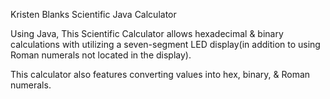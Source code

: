 
Kristen Blanks Scientific Java Calculator

Using Java, This Scientific Calculator allows hexadecimal & binary calculations with utilizing a seven-segment LED display(in addition to using Roman numerals not located in the display).

This calculator also features converting values into hex, binary, & Roman numerals.

